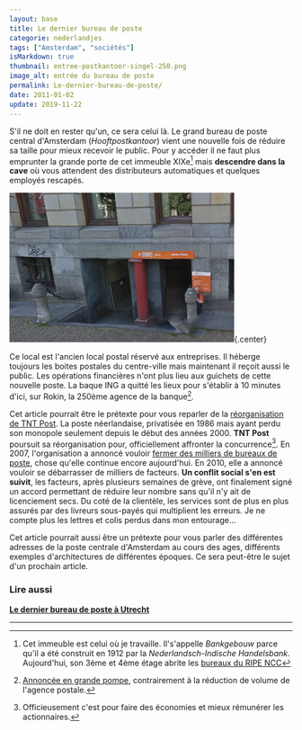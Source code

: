 ```yaml
---
layout: base
title: Le dernier bureau de poste
categorie: nederlandjes
tags: ["Amsterdam", "sociétés"]
isMarkdown: true
thumbnail: entree-postkantoor-singel-250.png
image_alt: entrée du bureau de poste
permalink: Le-dernier-bureau-de-poste/
date: 2011-01-02
update: 2019-11-22
---
```




S'il ne doit en rester qu'un, ce sera celui là. Le grand bureau de poste central d'Amsterdam (*Hooftpostkantoor*) vient une nouvelle fois de réduire sa taille pour mieux recevoir le public. Pour y accéder il ne faut plus emprunter la grande porte de cet immeuble XIXe[^1] mais **descendre dans la cave** où vous attendent des distributeurs automatiques et quelques employés rescapés.

![entrée du bureau sur Singel 250](entree-postkantoor-singel-250.png){.center}

<!--excerpt-->

Ce local est l'ancien local postal réservé aux entreprises. Il héberge toujours les boites postales du centre-ville mais maintenant il reçoit aussi le public. Les opérations financières n'ont plus lieu aux guichets de cette nouvelle poste. La baque ING a quitté les lieux pour s'établir à 10 minutes d'ici, sur Rokin, la 250ème agence de la banque[^2].

Cet article pourrait être le prétexte pour vous reparler de la [réorganisation de TNT Post](/la-poste-prends-les-couleurs-d-halloween). La poste néerlandaise, privatisée en 1986 mais ayant perdu son monopole seulement depuis le début des années 2000. **TNT Post** poursuit sa réorganisation pour, officiellement affronter la concurrence[^3]. En 2007, l'organisation a annoncé vouloir [fermer des milliers de bureaux de poste](/la-fin-des-bureaux-de-poste), chose qu'elle continue encore aujourd'hui. En 2010, elle a annoncé vouloir se débarrasser de milliers de facteurs. **Un conflit social s'en est suivit**, les facteurs, après plusieurs semaines de grève, ont finalement signé un accord permettant de réduire leur nombre sans qu'il n'y ait de licenciement secs. Du coté de la clientèle, les services sont de plus en plus assurés par des livreurs sous-payés qui multiplient les erreurs. Je ne compte plus les lettres et colis perdus dans mon entourage...

Cet article pourrait aussi être un prétexte pour vous parler des différentes adresses de la poste centrale d'Amsterdam au cours des ages, différents exemples d'architectures de différentes époques. Ce sera peut-être le sujet d'un prochain article.

### Lire aussi
**[Le dernier bureau de poste à Utrecht](/dernier-bureau-de-poste-Utrecht)**
 
---
[^1]: Cet immeuble est celui où je travaille. Il's'appelle *Bankgebouw* parce qu'il a été construit en 1912 par la *Nederlandsch-Indische Handelsbank*. Aujourd'hui, son 3ème et 4ème étage abrite les [bureaux du RIPE NCC](/mon-nouveau-boulot-3)
[^2]: [Annoncée en grande pompe](https://www.eufin.nl/financieel-nieuws/13/21142-ing-opent-250e-kantoor-aan-amsterdamse-rokin), contrairement à la réduction de volume de l'agence postale.
[^3]: Officieusement c'est pour faire des économies et mieux rémunérer les actionnaires.